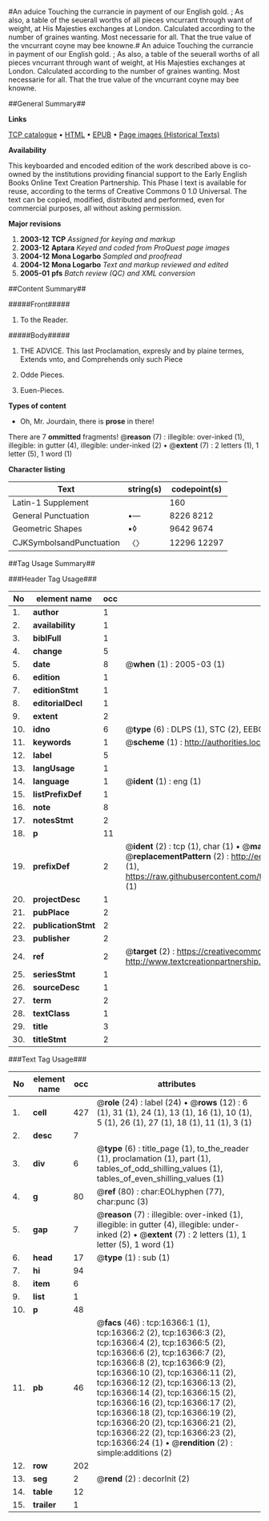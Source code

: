 #An aduice Touching the currancie in payment of our English gold. ; As also, a table of the seuerall worths of all pieces vncurrant through want of weight, at His Majesties exchanges at London. Calculated according to the number of graines wanting. Most necessarie for all. That the true value of the vncurrant coyne may bee knowne.#
An aduice Touching the currancie in payment of our English gold. ; As also, a table of the seuerall worths of all pieces vncurrant through want of weight, at His Majesties exchanges at London. Calculated according to the number of graines wanting. Most necessarie for all. That the true value of the vncurrant coyne may bee knowne.

##General Summary##

**Links**

[TCP catalogue](http://www.ota.ox.ac.uk/tcp/)  • 
[HTML](http://tei.it.ox.ac.uk/tcp/Texts-HTML/free/A68/A68648.html)  • 
[EPUB](http://tei.it.ox.ac.uk/tcp/Texts-EPUB/free/A68/A68648.epub) • 
[Page images (Historical Texts)](https://data.historicaltexts.jisc.ac.uk/view?pubId=eebo-23067648e&pageId=eebo-23067648e-16366-1)

**Availability**

This keyboarded and encoded edition of the
	       work described above is co-owned by the institutions
	       providing financial support to the Early English Books
	       Online Text Creation Partnership. This Phase I text is
	       available for reuse, according to the terms of Creative
	       Commons 0 1.0 Universal. The text can be copied,
	       modified, distributed and performed, even for
	       commercial purposes, all without asking permission.

**Major revisions**

1. __2003-12__ __TCP__ *Assigned for keying and markup*
1. __2003-12__ __Aptara__ *Keyed and coded from ProQuest page images*
1. __2004-12__ __Mona Logarbo__ *Sampled and proofread*
1. __2004-12__ __Mona Logarbo__ *Text and markup reviewed and edited*
1. __2005-01__ __pfs__ *Batch review (QC) and XML conversion*

##Content Summary##

#####Front#####

1. To the Reader.

#####Body#####

1. THE
ADVICE.
This last Proclamation, expresly
and by plaine termes,
Extends vnto, and Comprehends
only such Piece
1. Odde Pieces.

1. Euen-Pieces.

**Types of content**

  * Oh, Mr. Jourdain, there is **prose** in there!

There are 7 **ommitted** fragments! 
 @__reason__ (7) : illegible: over-inked (1), illegible: in gutter (4), illegible: under-inked (2)  •  @__extent__ (7) : 2 letters (1), 1 letter (5), 1 word (1)

**Character listing**


|Text|string(s)|codepoint(s)|
|---|---|---|
|Latin-1 Supplement| |160|
|General Punctuation|•—|8226 8212|
|Geometric Shapes|▪◊|9642 9674|
|CJKSymbolsandPunctuation|〈〉|12296 12297|

##Tag Usage Summary##

###Header Tag Usage###

|No|element name|occ|attributes|
|---|---|---|---|
|1.|__author__|1||
|2.|__availability__|1||
|3.|__biblFull__|1||
|4.|__change__|5||
|5.|__date__|8| @__when__ (1) : 2005-03 (1)|
|6.|__edition__|1||
|7.|__editionStmt__|1||
|8.|__editorialDecl__|1||
|9.|__extent__|2||
|10.|__idno__|6| @__type__ (6) : DLPS (1), STC (2), EEBO-CITATION (1), OCLC (1), VID (1)|
|11.|__keywords__|1| @__scheme__ (1) : http://authorities.loc.gov/ (1)|
|12.|__label__|5||
|13.|__langUsage__|1||
|14.|__language__|1| @__ident__ (1) : eng (1)|
|15.|__listPrefixDef__|1||
|16.|__note__|8||
|17.|__notesStmt__|2||
|18.|__p__|11||
|19.|__prefixDef__|2| @__ident__ (2) : tcp (1), char (1)  •  @__matchPattern__ (2) : ([0-9\-]+):([0-9IVX]+) (1), (.+) (1)  •  @__replacementPattern__ (2) : http://eebo.chadwyck.com/downloadtiff?vid=$1&page=$2 (1), https://raw.githubusercontent.com/textcreationpartnership/Texts/master/tcpchars.xml#$1 (1)|
|20.|__projectDesc__|1||
|21.|__pubPlace__|2||
|22.|__publicationStmt__|2||
|23.|__publisher__|2||
|24.|__ref__|2| @__target__ (2) : https://creativecommons.org/publicdomain/zero/1.0/ (1), http://www.textcreationpartnership.org/docs/. (1)|
|25.|__seriesStmt__|1||
|26.|__sourceDesc__|1||
|27.|__term__|2||
|28.|__textClass__|1||
|29.|__title__|3||
|30.|__titleStmt__|2||


###Text Tag Usage###

|No|element name|occ|attributes|
|---|---|---|---|
|1.|__cell__|427| @__role__ (24) : label (24)  •  @__rows__ (12) : 6 (1), 31 (1), 24 (1), 13 (1), 16 (1), 10 (1), 5 (1), 26 (1), 27 (1), 18 (1), 11 (1), 3 (1)|
|2.|__desc__|7||
|3.|__div__|6| @__type__ (6) : title_page (1), to_the_reader (1), proclamation (1), part (1), tables_of_odd_shilling_values (1), tables_of_even_shilling_values (1)|
|4.|__g__|80| @__ref__ (80) : char:EOLhyphen (77), char:punc (3)|
|5.|__gap__|7| @__reason__ (7) : illegible: over-inked (1), illegible: in gutter (4), illegible: under-inked (2)  •  @__extent__ (7) : 2 letters (1), 1 letter (5), 1 word (1)|
|6.|__head__|17| @__type__ (1) : sub (1)|
|7.|__hi__|94||
|8.|__item__|6||
|9.|__list__|1||
|10.|__p__|48||
|11.|__pb__|46| @__facs__ (46) : tcp:16366:1 (1), tcp:16366:2 (2), tcp:16366:3 (2), tcp:16366:4 (2), tcp:16366:5 (2), tcp:16366:6 (2), tcp:16366:7 (2), tcp:16366:8 (2), tcp:16366:9 (2), tcp:16366:10 (2), tcp:16366:11 (2), tcp:16366:12 (2), tcp:16366:13 (2), tcp:16366:14 (2), tcp:16366:15 (2), tcp:16366:16 (2), tcp:16366:17 (2), tcp:16366:18 (2), tcp:16366:19 (2), tcp:16366:20 (2), tcp:16366:21 (2), tcp:16366:22 (2), tcp:16366:23 (2), tcp:16366:24 (1)  •  @__rendition__ (2) : simple:additions (2)|
|12.|__row__|202||
|13.|__seg__|2| @__rend__ (2) : decorInit (2)|
|14.|__table__|12||
|15.|__trailer__|1||
